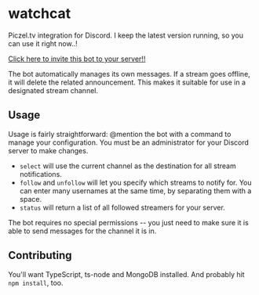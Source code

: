 # watchcat

Piczel.tv integration for Discord. I keep the latest version running, so you can use it right now..!

[Click here to invite this bot to your server!!](https://discordapp.com/api/oauth2/authorize?client_id=692685101901021234&permissions=2048&scope=bot)

The bot automatically manages its own messages. If a stream goes offline, it will delete the related announcement. This makes it suitable for use in a designated stream channel.

## Usage

Usage is fairly straightforward: @mention the bot with a command to manage your configuration. You must be an administrator for your Discord server to make changes.

* `select` will use the current channel as the destination for all stream notifications.
* `follow` and `unfollow` will let you specify which streams to notify for. You can enter many usernames at the same time, by separating them with a space.
* `status` will return a list of all followed streamers for your server.

The bot requires no special permissions -- you just need to make sure it is able to send messages for the channel it is in.

## Contributing

You'll want TypeScript, ts-node and MongoDB installed. And probably hit `npm install`, too.
